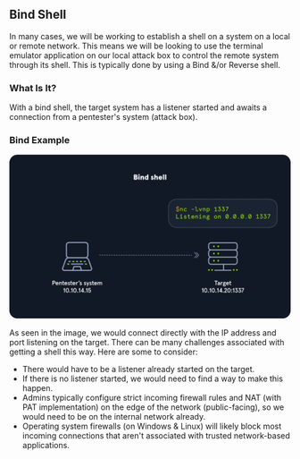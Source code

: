 ## Bind Shell
In many cases, we will be working to establish a shell on a system on a local or remote network. This means we will be looking to use the terminal emulator application on our local attack box to control the remote system through its shell. This is typically done by using a Bind &/or Reverse shell.

### What Is It?
With a bind shell, the target system has a listener started and awaits a connection from a pentester's system (attack box).

### Bind Example

![bind shell](../../Assets/attachments/bindshell.png)

As seen in the image, we would connect directly with the IP address and port listening on the target. There can be many challenges associated with getting a shell this way. Here are some to consider:

- There would have to be a listener already started on the target.
- If there is no listener started, we would need to find a way to make this happen.
- Admins typically configure strict incoming firewall rules and NAT (with PAT implementation) on the edge of the network (public-facing), so we would need to be on the internal network already.
- Operating system firewalls (on Windows & Linux) will likely block most incoming connections that aren't associated with trusted network-based applications.